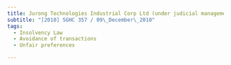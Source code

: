 ```yaml
---
title: Jurong Technologies Industrial Corp Ltd (under judicial management) v Coöperatieve 
subtitle: "[2010] SGHC 357 / 09\_December\_2010"
tags:
  - Insolvency Law
  - Avoidance of transactions
  - Unfair preferences

---
```


